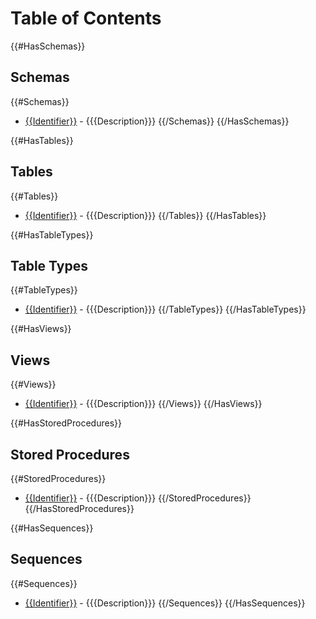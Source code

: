 ﻿# Table of Contents

{{#HasSchemas}}
## Schemas

{{#Schemas}}
- [{{Identifier}}](./{{Identifier}}.md) - {{{Description}}}
{{/Schemas}}
{{/HasSchemas}}

{{#HasTables}}
## Tables

{{#Tables}}
- [{{Identifier}}](./{{Identifier}}.md) - {{{Description}}}
{{/Tables}}
{{/HasTables}}

{{#HasTableTypes}}
## Table Types

{{#TableTypes}}
- [{{Identifier}}](./{{Identifier}}.md) - {{{Description}}}
{{/TableTypes}}
{{/HasTableTypes}}

{{#HasViews}}
## Views

{{#Views}}
- [{{Identifier}}](./{{Identifier}}.md) - {{{Description}}}
{{/Views}}
{{/HasViews}}

{{#HasStoredProcedures}}
## Stored Procedures

{{#StoredProcedures}}
- [{{Identifier}}](./{{Identifier}}.md) - {{{Description}}}
{{/StoredProcedures}}
{{/HasStoredProcedures}}

{{#HasSequences}}
## Sequences

{{#Sequences}}
- [{{Identifier}}](./{{Identifier}}.md) - {{{Description}}}
{{/Sequences}}
{{/HasSequences}}